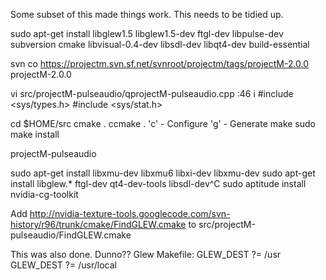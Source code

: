 Some subset of this made things work. This needs to be tidied up.

sudo apt-get install libglew1.5 libglew1.5-dev ftgl-dev libpulse-dev subversion cmake libvisual-0.4-dev libsdl-dev libqt4-dev build-essential

<!-- svn co https://projectm.svn.sf.net/svnroot/projectm/trunk projectM-Trunk -->
svn co https://projectm.svn.sf.net/svnroot/projectm/tags/projectM-2.0.0 projectM-2.0.0

vi src/projectM-pulseaudio/qprojectM-pulseaudio.cpp
    :46
    i
    #include <sys/types.h>
    #include <sys/stat.h>

cd $HOME/src
cmake .
ccmake .
    'c' - Configure
    'g' - Generate
make
sudo make install

projectM-pulseaudio


sudo apt-get install libxmu-dev libxmu6 libxi-dev libxmu-dev
sudo apt-get install libglew.* ftgl-dev qt4-dev-tools libsdl-dev^C
sudo aptitude install nvidia-cg-toolkit

Add
http://nvidia-texture-tools.googlecode.com/svn-history/r96/trunk/cmake/FindGLEW.cmake
to src/projectM-pulseaudio/FindGLEW.cmake

This was also done. Dunno??
Glew Makefile:
    GLEW_DEST ?= /usr
    GLEW_DEST ?= /usr/local


